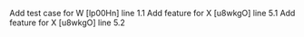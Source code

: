 Add test case for W [lp00Hn] line 1.1
Add feature for X [u8wkgO] line 5.1
Add feature for X [u8wkgO] line 5.2
